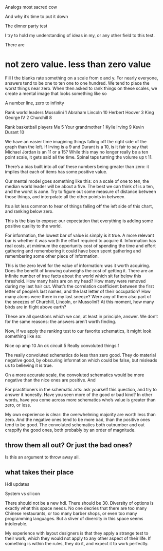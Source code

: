 Analogs most sacred cow

And why it’s time to put it down

The dinner party test 

I try to hold my understanding of ideas in my, or any other field to this test. 


There are 

# not zero value. less than zero value

Fill I the blanks rate something on a scale from x and y.  For nearly everyone, answers tend to be one to ten one to one hundred.  We tend to place the worst things near zero.  When then asked to rank things on these scales, we create a mental image that looks something like so

A number line, zero to infinity

Rank world leaders
Mussolini 1
Abraham Lincoln 10
Herbert Hoover 3
King George IV 2
Churchill 8

Rank basketball players
Me 5
Your grandmother 1
Kylie Irving 9
Kevin Durant 10

We have an easier time imagining things falling off the right side of the graph than the left.  If Irving is a 9 and Durant is a 10, is it fair to say that Michael Jordan is an 11 or a 15?  While this may no longer really be a ten point scale, it gets said all the time.   Spinal taps turning the volume up t 11.  

There’s a bias built into all oaf these numbers being greater than zero: it implies that each of items has some positive value.  

Our mental model goes something like this: on a scale of one to ten, the median world leader will be about a five.  The best we can think of is a ten, and the worst is aone.  Try to figure out some measure of distance between those things, and interpolate all the other points in between.

Its a lot less common to hear of things falling off the left side of this chart, and ranking below zero. 

This is the bias to expose: our expectation that everything is adding some positive quality to the world.  

For information, the lowest bar of value is simply is it true.  A more relevant bar is whether it was worth the effort required to acquire it.  Information has real costs, at minimum the opportunity cost of spending the time and effort gathering and remembering it could have been spent gathering and remembering some other piece of information.  

This is the zero level for the value of information: was it worth acquiring.  Does the benefit of knowing outweighs the cost of getting it.  There are an infinite number of true facts about the world which sit far below this threshold.  How many hairs are on my head?  How many were removed during my last hair cut.  What’s the correlation coefficient between the first letter of people’s last names, and the last letter of their occupation?  How many atoms were there in my last sneeze?  Were any of them also part of the sneezes of Churchill, Lincoln, or Mussolini?  At this moment, how many birds are in flight above earth?

These are all questions which we can, at least in principle, answer.  We don’t for the same reasons: the answers aren’t worth finding. 

Now, if we apply the ranking test to our favorite schematics, it might look something like so:

Nice op amp 10
An ok circuit 5
Really convoluted things 1

The really convoluted schematics do less than zero good.  They do material negative good, by obscuring information which could be false, but misleads us to believing it is true.  

On a more accurate scale, the convoluted schematics would be more negative than the nice ones are positive.  And 

For practitioners in the schematic arts: ask yourself this question, and try to answer it honestly.  Have you seen more of the good or bad kind?  In other words, have you come across more schematics who’s value is greater than zero, or less.

My own experience is clear: the overwhelming majority are worth less than zero.  And the negative ones tend to be more bad, than the positive ones tend to be good.  The convoluted schematics both outnumber and out crappify the good ones, both probably by an order of magnitude. 

## throw them all out?  Or just the bad ones?

Is this an argument to throw away all.

## what takes their place

Hdl updates

System vs silicon

There should not be a new hdl.  There should be 30.  Diversity of options is exactly what this space needs.  No one decries that there are too many Chinese restaurants, or too many barber shops, or even too many programming languages.  But a sliver of diversity in this space seems intolerable.  

My experience with layout designers is that they apply a strange test to their work, which they would not apply to any other aspect of their life.  If something is within the rules, they do it, and expect it to work perfectly.


